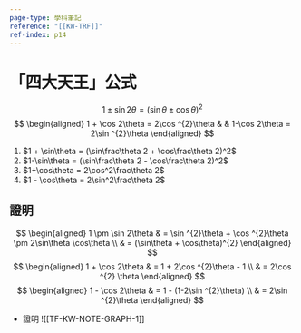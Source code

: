 ```yaml
---
page-type: 學科筆記
reference: "[[KW-TRF]]"
ref-index: p14
---
```

# 「四大天王」公式
$$
1 \pm \sin 2\theta = (\sin\theta \pm \cos \theta)^{2}
$$
$$
\begin{aligned}
1 + \cos 2\theta = 2\cos ^{2}\theta &  & 1-\cos 2\theta = 2\sin ^{2}\theta
\end{aligned}
$$
1. $1 + \sin\theta = (\sin\frac\theta 2 + \cos\frac\theta 2)^2$
2. $1-\sin\theta = (\sin\frac\theta 2 - \cos\frac\theta 2)^2$
3. $1+\cos\theta = 2\cos^2\frac\theta 2$
4. $1 - \cos\theta = 2\sin^2\frac\theta 2$
## 證明
$$
\begin{aligned}
1 \pm \sin 2\theta  & =  \sin ^{2}\theta + \cos ^{2}\theta \pm 2\sin\theta \cos\theta \\
 & = (\sin\theta + \cos\theta)^{2}  
\end{aligned}
$$
$$
\begin{aligned}
1 + \cos 2\theta & = 1 + 2\cos ^{2}\theta - 1 \\
 & = 2\cos ^{2} \theta
\end{aligned}
$$
$$
\begin{aligned}
1 - \cos 2\theta  & = 1 - (1-2\sin ^{2}\theta) \\
 & = 2\sin ^{2}\theta
\end{aligned}
$$
- 證明 ![[TF-KW-NOTE-GRAPH-1]]